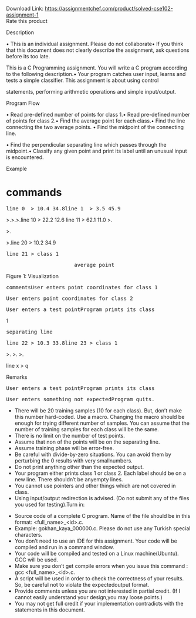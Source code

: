 Download Link: https://assignmentchef.com/product/solved-cse102-assignment-1
<br>
<span class="kksr-muted">Rate this product</span>

Description

• This is an individual assignment. Please do not collaborate• If you think that this document does not clearly describe the assignment, ask questions before its too late.

This is a C Programming assignment. You will write a C program according to the following description.• Your program catches user input, learns and tests a simple classifier. This assignment is about using control

statements, performing arithmetic operations and simple input/output.

Program Flow

• Read pre-defined number of points for class 1.• Read pre-defined number of points for class 2.• Find the average point for each class.• Find the line connecting the two average points. • Find the midpoint of the connecting line.

• Find the perpendicular separating line which passes through the midpoint.• Classify any given point and print its label until an unusual input is encountered.

Example

# commands

<pre>line 0  &gt; 10.4 34.8line 1  &gt; 3.5 45.9</pre>

&gt;.&gt;.&gt;.line 10 &gt; 22.2 12.6 line 11 &gt; 62.1 11.0 &gt;.

&gt;.

&gt;.line 20 &gt; 10.2 34.9

<pre>line 21 &gt; class 1</pre>

<pre>                      average point</pre>

Figure 1: Visualization

<pre>commentsUser enters point coordinates for class 1</pre>

<pre>User enters point coordinates for class 2</pre>

<pre>User enters a test pointProgram prints its class</pre>

1

<pre>separating line</pre>

<pre>line 22 &gt; 10.3 33.8line 23 &gt; class 1</pre>

&gt;. &gt;. &gt;.

line x &gt; q

Remarks

<pre>User enters a test pointProgram prints its class</pre>

<pre>User enters something not expectedProgram quits.</pre>

<ul>

 <li>There will be 20 training samples (10 for each class). But, don’t make this number hard-coded. Use a macro. Changing the macro should be enough for trying different number of samples. You can assume that the number of training samples for each class will be the same.</li>

 <li>There is no limit on the number of test points.</li>

 <li>Assume that non of the points will be on the separating line.</li>

 <li>Assume training phase will be error-free.</li>

 <li>Be careful with divide-by-zero situations. You can avoid them by perturbing the 0 results with very smallnumbers.</li>

 <li>Do not print anything other than the expected output.</li>

 <li>Your program either prints class 1 or class 2. Each label should be on a new line. There shouldn’t be anyempty lines.</li>

 <li>You cannot use pointers and other things which are not covered in class.</li>

 <li>Using input/output redirection is advised. (Do not submit any of the files you used for testing).Turn in:</li>

</ul>

<ul>

 <li>Source code of a complete C program. Name of the file should be in this format: &lt;full_name&gt;_&lt;id&gt;.c.</li>

 <li>Example: gokhan_kaya_000000.c. Please do not use any Turkish special characters.</li>

 <li>You don’t need to use an IDE for this assignment. Your code will be compiled and run in a command window.</li>

 <li>Your code will be compiled and tested on a Linux machine(Ubuntu). GCC will be used.</li>

 <li>Make sure you don’t get compile errors when you issue this command : gcc &lt;full_name&gt;_&lt;id&gt;.c.</li>

 <li>A script will be used in order to check the correctness of your results. So, be careful not to violate the expectedoutput format.</li>

 <li>Provide comments unless you are not interested in partial credit. (If I cannot easily understand your design,you may loose points.)</li>

 <li>You may not get full credit if your implementation contradicts with the statements in this document.</li>